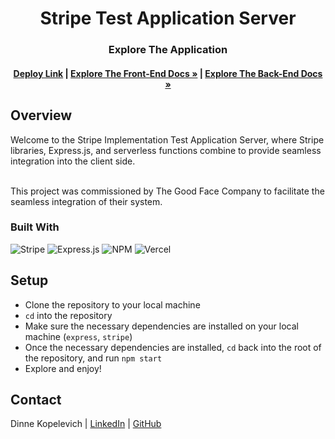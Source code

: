 <a name="readme-top"></a>

<!-- HEADER -->
<h1 align="center">Stripe Test Application Server</h1>

<h3 align="center">Explore The Application</h3>

<h4 align="center"><a href="https://stripe-implementation-test-fe.vercel.app/"><strong>Deploy Link</strong></a> | <a href="https://github.com/DinneK/stripe-implementation-test-fe"><strong>Explore The Front-End Docs »</strong></a> | <a href="https://github.com/DinneK/stripe-implementation-test-server"><strong>Explore The Back-End Docs »</strong></a></h4>

<p></p>

## Overview
Welcome to the Stripe Implementation Test Application Server, where Stripe libraries, Express.js, and serverless functions combine to provide seamless integration into the client side.
<br>


<br />
This project was commissioned by The Good Face Company to facilitate the seamless integration of their system.

### Built With
![Stripe][Stripe-shield]
![Express.js][Express.js]
![NPM][NPM-shield]
![Vercel][Vercel-shield]

## Setup
- Clone the repository to your local machine
- `cd` into the repository
- Make sure the necessary dependencies are installed on your local machine (`express`, `stripe`)
- Once the necessary dependencies are installed, `cd` back into the root of the repository, and run `npm start`
- Explore and enjoy!

## Contact
Dinne Kopelevich | [LinkedIn](https://www.linkedin.com/in/dinne-kopelevich-174584a/) | [GitHub](https://github.com/DinneK)<br>

<!-- MARKDOWN LINKS & IMAGES -->
[Stripe-shield]: 	https://img.shields.io/badge/Stripe-626CD9?style=for-the-badge&logo=Stripe&logoColor=white
[Express.js]: https://img.shields.io/badge/express.js-%23404d59.svg?style=for-the-badge&logo=express&logoColor=%2361DAFB
[NPM-shield]: https://img.shields.io/badge/npm-CB3837?style=for-the-badge&logo=npm&logoColor=white
[Vercel-shield]: https://img.shields.io/badge/vercel-%23000000.svg?style=for-the-badge&logo=vercel&logoColor=white
